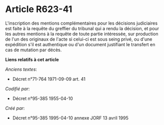 # Article R623-41

L'inscription des mentions complémentaires pour les décisions judiciaires est faite à la requête du greffier du tribunal qui
a rendu la décision, et pour les autres mentions à la requête de toute partie intéressée, sur production de l'un des
originaux de l'acte si celui-ci est sous seing privé, ou d'une expédition s'il est authentique ou d'un document justifiant le
transfert en cas de mutation par décès.

**Liens relatifs à cet article**

_Anciens textes_:

  - Décret n°71-764 1971-09-09 art. 41

_Codifié par_:

  - Décret n°95-385 1955-04-10

_Créé par_:

  - Décret n°95-385 1995-04-10 annexe JORF 13 avril 1995

